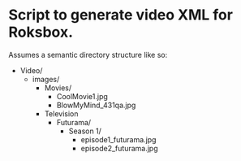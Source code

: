 # Script to generate video XML for Roksbox. #

Assumes a semantic directory structure like so:

- Video/
  - images/
    - Movies/
      - CoolMovie1.jpg
      - BlowMyMind_431qa.jpg
    - Television
      - Futurama/
        - Season 1/
          - episode1_futurama.jpg
          - episode2_futurama.jpg